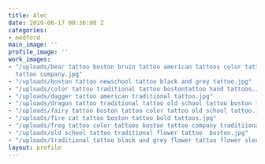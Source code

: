 ```yaml
---
title: Alec
date: 2019-06-17 00:36:00 Z
categories:
- medford
main_image: ''
profile_image: ''
work_images:
- "/uploads/bear tattoo boston bruin tattoo american tattoos color tattoos boston
  tattoo company.jpg"
- "/uploads/boston tattoo newschool tattoo black and grey tattoo.jpg"
- "/uploads/color tattoo traditional tattoo bostontattoo hand tattoos.JPG"
- "/uploads/dagger tattoo american traditional tattoo.jpg"
- "/uploads/dragon tattoo traditional tattoo old school tattoo boston tattoo company.jpg"
- "/uploads/fairy tattoo boston tattoo color tattoo old school tattoo.jpg"
- "/uploads/fire cat tattoo boston tattoo bold tattoos.jpg"
- "/uploads/frog tattoo color tattoos boston tattoo company traditiional tattoo.jpg"
- "/uploads/old school tattoo traditional flower tattoo  boston.jpg"
- "/uploads/traditional tattoo black and grey flower tattoo flower sleeve boston tattoo.jpg"
layout: profile
---
```


